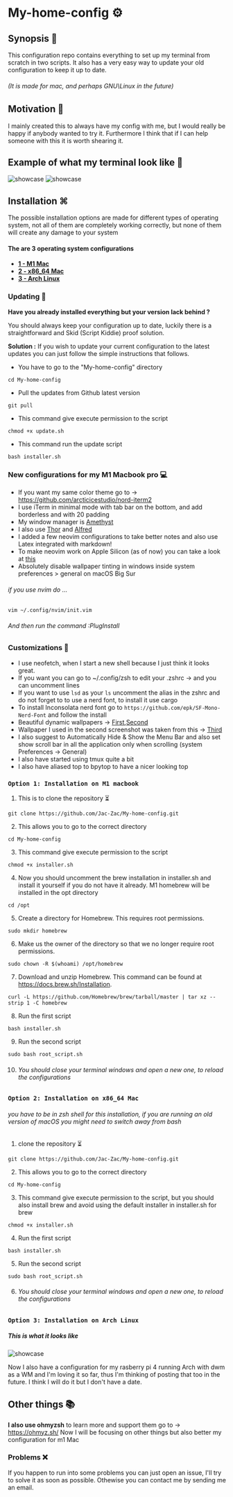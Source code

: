 # My-home-config ⚙️

## Synopsis 📄
This configuration repo contains everything to set up my terminal from scratch in two scripts. It also has a very easy way to update your old configuration to keep it up to date.
###### (It is made for mac, and perhaps GNU\Linux in the future)

## Motivation 💭
I mainly created this to always have my config with me, but I would really be happy if anybody wanted to try it. Furthermore I think that if I can help someone with this it is worth shearing it. 

## Example of what my terminal look like 🌇

![showcase](https://github.com/Jac-Zac/My-home-config/blob/master/first_desktop.jpg)
![showcase](https://github.com/Jac-Zac/My-home-config/blob/master/second_desktop.jpg)

## Installation ⌘

The possible installation options are made for different types of operating system, not all of them are completely working correctly, but none of them will create any damage to your system
#### The are 3 operating system configurations

* [**1 - M1 Mac**](#option-1-Installation-on-M1-macbook)
* [**2 - x86_64 Mac**](#option-2-Installation-on-x86_64-Mac)
* [**3 - Arch Linux**](#option-3-Installation-on-Arch-Linux)

### Updating 📅

**Have you already installed everything but your version lack behind ?**

You should always keep your configuration up to date, luckily there is a straightforward and Skid (Script Kiddie) proof solution.

**Solution :**
If you wish to update your current configuration to the latest updates you can just follow the simple instructions that follows.
- You have to go to the "My-home-config" directory
```
cd My-home-config
```
- Pull the updates from Github latest version  
```
git pull
```
- This command give execute permission to the script
```
chmod +x update.sh 
```
- This command run the update script
```
bash installer.sh 
```


### New configurations for my M1 Macbook pro 💻 

- If you want my same color theme go to -> https://github.com/arcticicestudio/nord-iterm2 
- I use iTerm in minimal mode with tab bar on the bottom, and add borderless and with 20 padding
- My window manager is [Amethyst](https://github.com/ianyh/Amethyst)
- I also use [Thor](https://apps.apple.com/us/app/thor/id1120999687?mt=12) and [Alfred](https://www.alfredapp.com)
- I added a few neovim configurations to take better notes and also use Latex integrated with markdown! 
- To make neovim work on Apple Silicon (as of now) you can take a look at [this](https://github.com/neovim/neovim/pull/12624)
- Absolutely disable wallpaper tinting in windows inside system preferences > general on macOS Big Sur 

###### if you use nvim do ... 
```
vim ~/.config/nvim/init.vim
```
###### And then run the command :PlugInstall

### Customizations 🔧

- I use neofetch, when I start a new shell because I just think it looks great. 
- If you want you can go to ~/.config/zsh to edit your .zshrc -> and you can uncomment lines 
- If you want to use ```lsd``` as your ```ls``` uncomment the alias in the zshrc and do not forget to to use a nerd font, to install it use cargo
- To install Inconsolata nerd font go to ```https://github.com/epk/SF-Mono-Nerd-Font``` and follow the install
- Beautiful dynamic wallpapers -> [First](https://dynamicwallpaper.club/wallpaper/6df38eo4nym),[Second](https://dynamicwallpaper.club/wallpaper/jculsb683ok)
- Wallpaper I used in the second screenshot was taken from this -> [Third](https://www.reddit.com/r/unixporn/comments/i901nk/bspwm_life_in_the_forest/)
- I also suggest to Automatically Hide & Show the Menu Bar and also set show scroll bar in all the application only when scrolling (system Preferences -> General)
- I also have started using tmux quite a bit
- I also have aliased top to bpytop to have a nicer looking top

### `Option 1: Installation on M1 macbook`

1. This is to clone the repository ⏳ 
```
git clone https://github.com/Jac-Zac/My-home-config.git
```
2. This allows you to go to the correct directory
```
cd My-home-config
```
3. This command give execute permission to the script
```
chmod +x installer.sh 
```
4. Now you should uncomment the brew installation in installer.sh and install it yourself if you do not have it already. M1 homebrew will be installed in the opt directory 
```
cd /opt
```
5. Create a directory for Homebrew. This requires root permissions.
```
sudo mkdir homebrew
```
6.  Make us the owner of the directory so that we no longer require root permissions.
```
sudo chown -R $(whoami) /opt/homebrew
```
7.  Download and unzip Homebrew. This command can be found at https://docs.brew.sh/Installation.
```
curl -L https://github.com/Homebrew/brew/tarball/master | tar xz --strip 1 -C homebrew
```
8. Run the first script
```
bash installer.sh 
```
9. Run the second script
```
sudo bash root_script.sh
```

10. ###### You should close your terminal windows and open a new one, to reload the configurations

### `Option 2: Installation on x86_64 Mac`

###### you have to be in zsh shell for this installation, if you are running an old version of macOS you might need to switch away from bash

1. clone the repository ⏳ 
```
git clone https://github.com/Jac-Zac/My-home-config.git
```
2. This allows you to go to the correct directory
```
cd My-home-config
```
3. This command give execute permission to the script, but you should also install brew and avoid using the default installer in installer.sh for brew 
```
chmod +x installer.sh 
```
4. Run the first script
```
bash installer.sh 
```
5. Run the second script
```
sudo bash root_script.sh
```

6. ###### You should close your terminal windows and open a new one, to reload the configurations

### `Option 3: Installation on Arch Linux`

##### This is what it looks like 

![showcase](https://github.com/Jac-Zac/My-home-config/blob/master/Arch_rice.jpg)

Now I also have a configuration for my rasberry pi 4 running Arch with dwm as a WM and I'm loving it so far, thus I'm thinking of posting that too in the future.
I think I will do it but I don't have a date.

## Other things 📚

**I also use ohmyzsh** to learn more and support them go to -> https://ohmyz.sh/
Now I will be focusing on other things but also better my configuration for m1 Mac

### Problems ❌
If you happen to run into some problems you can just open an issue, I'll try to solve it as soon as possible. Othewise you can contact me by sending me an email. 
